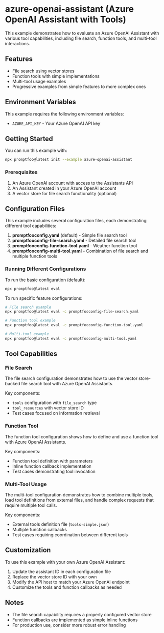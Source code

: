 # azure-openai-assistant (Azure OpenAI Assistant with Tools)

This example demonstrates how to evaluate an Azure OpenAI Assistant with various tool capabilities, including file search, function tools, and multi-tool interactions.

## Features

- File search using vector stores
- Function tools with simple implementations
- Multi-tool usage examples
- Progressive examples from simple features to more complex ones

## Environment Variables

This example requires the following environment variables:

- `AZURE_API_KEY` - Your Azure OpenAI API key

## Getting Started

You can run this example with:

```bash
npx promptfoo@latest init --example azure-openai-assistant
```

### Prerequisites

1. An Azure OpenAI account with access to the Assistants API
2. An Assistant created in your Azure OpenAI account
3. A vector store for file search functionality (optional)

## Configuration Files

This example includes several configuration files, each demonstrating different tool capabilities:

1. **promptfooconfig.yaml** (default) - Simple file search tool
2. **promptfooconfig-file-search.yaml** - Detailed file search tool
3. **promptfooconfig-function-tool.yaml** - Weather function tool
4. **promptfooconfig-multi-tool.yaml** - Combination of file search and multiple function tools

### Running Different Configurations

To run the basic configuration (default):

```bash
npx promptfoo@latest eval
```

To run specific feature configurations:

```bash
# File search example
npx promptfoo@latest eval -c promptfooconfig-file-search.yaml

# Function tool example
npx promptfoo@latest eval -c promptfooconfig-function-tool.yaml

# Multi-tool example
npx promptfoo@latest eval -c promptfooconfig-multi-tool.yaml
```

## Tool Capabilities

### File Search

The file search configuration demonstrates how to use the vector store-backed file search tool with Azure OpenAI Assistants.

Key components:
- `tools` configuration with `file_search` type
- `tool_resources` with vector store ID
- Test cases focused on information retrieval

### Function Tool

The function tool configuration shows how to define and use a function tool with Azure OpenAI Assistants.

Key components:
- Function tool definition with parameters
- Inline function callback implementation
- Test cases demonstrating tool invocation

### Multi-Tool Usage

The multi-tool configuration demonstrates how to combine multiple tools, load tool definitions from external files, and handle complex requests that require multiple tool calls.

Key components:
- External tools definition file (`tools-simple.json`)
- Multiple function callbacks
- Test cases requiring coordination between different tools

## Customization

To use this example with your own Azure OpenAI Assistant:

1. Update the assistant ID in each configuration file
2. Replace the vector store ID with your own
3. Modify the API host to match your Azure OpenAI endpoint
4. Customize the tools and function callbacks as needed

## Notes

- The file search capability requires a properly configured vector store
- Function callbacks are implemented as simple inline functions
- For production use, consider more robust error handling

